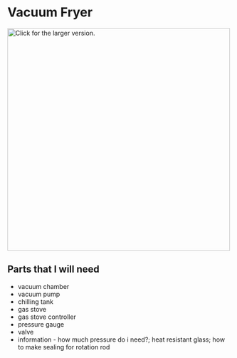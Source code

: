 # Vacuum Fryer

<a href="https://drive.google.com/file/d/1nlq3IEgtv5GIHsKAYMuT1ynd9RqcE5dp/"><img src="https://drive.google.com/file/d/1nlq3IEgtv5GIHsKAYMuT1ynd9RqcE5dp/" style="width: 500px; max-width: 100%; height: auto" title="Click for the larger version." /></a>

## Parts that I will need

- vacuum chamber
- vacuum pump
- chilling tank
- gas stove
- gas stove controller
- pressure gauge
- valve
- information - how much pressure do i need?; heat resistant glass; how to make sealing for rotation rod
